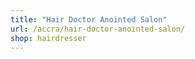 ```yaml
---
title: "Hair Doctor Anointed Salon"
url: /accra/hair-doctor-anointed-salon/
shop: hairdresser
---
```

